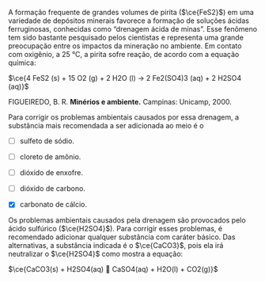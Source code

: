 

A formação frequente de grandes volumes de pirita ($\ce{FeS2}$) em uma variedade de depósitos minerais favorece a formação de soluções ácidas ferruginosas, conhecidas como “drenagem ácida de minas”. Esse fenômeno tem sido bastante pesquisado pelos cientistas e representa uma grande preocupação entre os impactos da mineração no ambiente. Em contato com oxigênio, a 25 °C, a pirita sofre reação, de acordo com a equação química:

$\ce{4 FeS2 (s) + 15 O2 (g) + 2 H2O (l) -> 2 Fe2(SO4)3 (aq) + 2 H2SO4 (aq)}$

FIGUEIREDO, B. R. **Minérios e ambiente.** Campinas: Unicamp, 2000.

Para corrigir os problemas ambientais causados por essa drenagem, a substância mais recomendada a ser adicionada ao meio é o



- [ ] sulfeto de sódio.
- [ ] cloreto de amônio.
- [ ] dióxido de enxofre.
- [ ] dióxido de carbono.
- [x] carbonato de cálcio.


Os problemas ambientais causados pela drenagem são provocados pelo ácido sulfúrico ($\ce{H2SO4}$). Para corrigir esses problemas, é recomendado adicionar qualquer substância com caráter básico. Das alternativas, a substância indicada é o $\ce{CaCO3}$, pois ela irá neutralizar o $\ce{H2SO4}$ como mostra a equação:

$\ce{CaCO3(s) + H2SO4(aq)  CaSO4(aq) + H2O(l) + CO2(g)}$
